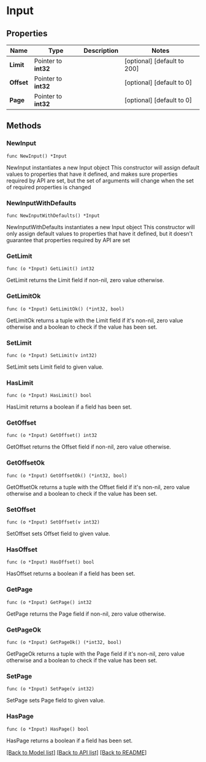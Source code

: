 # Input

## Properties

Name | Type | Description | Notes
------------ | ------------- | ------------- | -------------
**Limit** | Pointer to **int32** |  | [optional] [default to 200]
**Offset** | Pointer to **int32** |  | [optional] [default to 0]
**Page** | Pointer to **int32** |  | [optional] [default to 0]

## Methods

### NewInput

`func NewInput() *Input`

NewInput instantiates a new Input object
This constructor will assign default values to properties that have it defined,
and makes sure properties required by API are set, but the set of arguments
will change when the set of required properties is changed

### NewInputWithDefaults

`func NewInputWithDefaults() *Input`

NewInputWithDefaults instantiates a new Input object
This constructor will only assign default values to properties that have it defined,
but it doesn't guarantee that properties required by API are set

### GetLimit

`func (o *Input) GetLimit() int32`

GetLimit returns the Limit field if non-nil, zero value otherwise.

### GetLimitOk

`func (o *Input) GetLimitOk() (*int32, bool)`

GetLimitOk returns a tuple with the Limit field if it's non-nil, zero value otherwise
and a boolean to check if the value has been set.

### SetLimit

`func (o *Input) SetLimit(v int32)`

SetLimit sets Limit field to given value.

### HasLimit

`func (o *Input) HasLimit() bool`

HasLimit returns a boolean if a field has been set.

### GetOffset

`func (o *Input) GetOffset() int32`

GetOffset returns the Offset field if non-nil, zero value otherwise.

### GetOffsetOk

`func (o *Input) GetOffsetOk() (*int32, bool)`

GetOffsetOk returns a tuple with the Offset field if it's non-nil, zero value otherwise
and a boolean to check if the value has been set.

### SetOffset

`func (o *Input) SetOffset(v int32)`

SetOffset sets Offset field to given value.

### HasOffset

`func (o *Input) HasOffset() bool`

HasOffset returns a boolean if a field has been set.

### GetPage

`func (o *Input) GetPage() int32`

GetPage returns the Page field if non-nil, zero value otherwise.

### GetPageOk

`func (o *Input) GetPageOk() (*int32, bool)`

GetPageOk returns a tuple with the Page field if it's non-nil, zero value otherwise
and a boolean to check if the value has been set.

### SetPage

`func (o *Input) SetPage(v int32)`

SetPage sets Page field to given value.

### HasPage

`func (o *Input) HasPage() bool`

HasPage returns a boolean if a field has been set.


[[Back to Model list]](../README.md#documentation-for-models) [[Back to API list]](../README.md#documentation-for-api-endpoints) [[Back to README]](../README.md)


